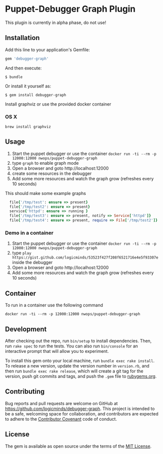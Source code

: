 # Puppet-Debugger Graph Plugin
This plugin is currently in alpha phase, do not use!

## Installation

Add this line to your application's Gemfile:

```ruby
gem 'debugger-graph'
```

And then execute:

    $ bundle

Or install it yourself as:

    $ gem install debugger-graph

Install graphviz or use the provided docker container

### OS X
 `brew install graphviz`

## Usage

1. Start the puppet debugger or use the container `docker run -ti --rm -p 12000:12000 nwops/puppet-debugger-graph`
2. type `graph` to enable graph mode
3. Open a browser and goto http://localhost:12000
3. create some resources in the debugger
4. Add some more resources and watch the graph grow  (refreshes every 10 seconds)


This should make some example graphs

```ruby
  file{'/tmp/test': ensure => present}
  file{'/tmp/test2': ensure => present}
  service{'httpd': ensure => running }
  file{'/tmp/test3': ensure => present, notify => Service['httpd']}
  file{'/tmp/test4': ensure => present, require => File['/tmp/test2']}

```

### Demo in a container
1. Start the puppet debugger or use the container `docker run -ti --rm -p 12000:12000 nwops/puppet-debugger-graph`
2. type `play https://gist.github.com/logicminds/53523f427f208f6521716e4e5f93307e` inside the debugger
3. Open a browser and goto http://localhost:12000
4. Add some more resources and watch the graph grow  (refreshes every 10 seconds)


## Container
To run in a container use the following command

`docker run -ti --rm -p 12000:12000 nwops/puppet-debugger-graph`

## Development

After checking out the repo, run `bin/setup` to install dependencies. Then, run `rake spec` to run the tests. You can also run `bin/console` for an interactive prompt that will allow you to experiment.

To install this gem onto your local machine, run `bundle exec rake install`. To release a new version, update the version number in `version.rb`, and then run `bundle exec rake release`, which will create a git tag for the version, push git commits and tags, and push the `.gem` file to [rubygems.org](https://rubygems.org).

## Contributing

Bug reports and pull requests are welcome on GitHub at https://github.com/logicminds/debugger-graph. This project is intended to be a safe, welcoming space for collaboration, and contributors are expected to adhere to the [Contributor Covenant](http://contributor-covenant.org) code of conduct.


## License

The gem is available as open source under the terms of the [MIT License](http://opensource.org/licenses/MIT).
